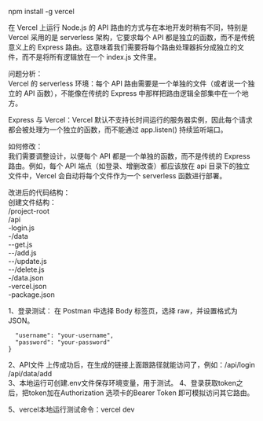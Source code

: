 npm install -g vercel  

在 Vercel 上运行 Node.js 的 API 路由的方式与在本地开发时稍有不同，特别是 Vercel 采用的是 serverless 架构，它要求每个 API 都是独立的函数，而不是传统意义上的 Express 路由。这意味着我们需要将每个路由处理器拆分成独立的文件，而不是将所有逻辑放在一个 index.js 文件里。  

问题分析：  
Vercel 的 serverless 环境：每个 API 路由需要是一个单独的文件（或者说一个独立的 API 函数），不能像在传统的 Express 中那样把路由逻辑全部集中在一个地方。  

Express 与 Vercel：Vercel 默认不支持长时间运行的服务器实例，因此每个请求都会被处理为一个独立的函数，而不能通过 app.listen() 持续监听端口。  

如何修改：  
我们需要调整设计，以便每个 API 都是一个单独的函数，而不是传统的 Express 路由。例如，每个 API 端点（如登录、增删改查）都应该放在 api 目录下的独立文件中，Vercel 会自动将每个文件作为一个 serverless 函数进行部署。  

改进后的代码结构：  
创建文件结构：  
/project-root  
  /api  
    -login.js  
    -/data  
      --get.js  
      --/add.js  
      --/update.js  
      --/delete.js  
  -/data.json  
  -vercel.json  
  -package.json  

1、登录测试：
  在 Postman 中选择 Body 标签页，选择 raw，并设置格式为 JSON。
```  {
  "username": "your-username",
  "password": "your-password"
}
```

2、API文件 上传成功后，在生成的链接上面跟路径就能访问了，例如：/api/login    /api/data/add  
3、本地运行可创建.env文件保存环境变量，用于测试。
4、登录获取token之后，把token加在Authorization 选项卡的Bearer Token 即可模拟访问其它路由。

5、vercel本地运行测试命令：vercel dev
